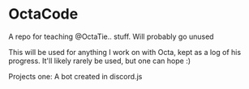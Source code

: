 # OctaCode
A repo for teaching @OctaTie.. stuff. Will probably go unused

This will be used for anything I work on with Octa, kept as a log of his progress. It'll likely rarely be used, but one can hope :)

Projects one: A bot created in discord.js
